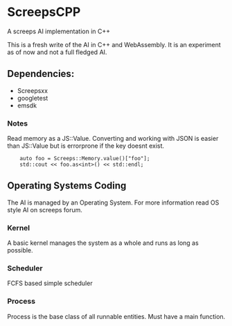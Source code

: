 # ScreepsCPP
A screeps AI implementation in C++

This is a fresh write of the AI in C++ and WebAssembly. It is an experiment as of now and not a full fledged AI. 

## Dependencies:
- Screepsxx 
- googletest
- emsdk

### Notes

Read memory as a JS::Value. Converting and working with JSON is easier than JS::Value but is errorprone if the key doesnt exist.
```
    auto foo = Screeps::Memory.value()["foo"];
    std::cout << foo.as<int>() << std::endl;
```

## Operating Systems Coding
The AI is managed by an Operating System. For more information read OS style AI on screeps forum.

### Kernel
A basic kernel manages the system as a whole and runs as long as possible.

### Scheduler
FCFS based simple scheduler

### Process
Process is the base class of all runnable entities. Must have a main function.